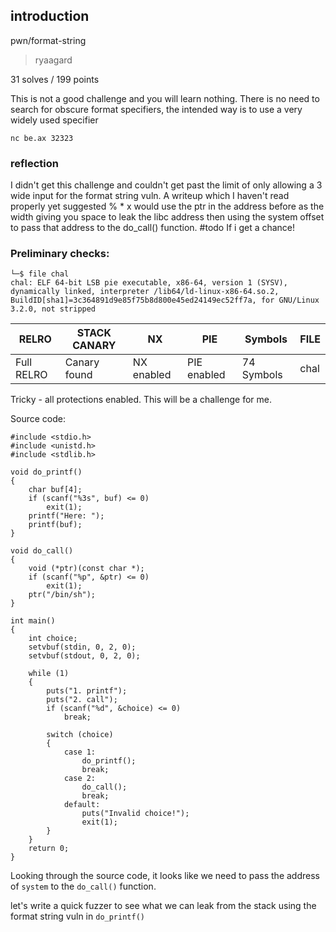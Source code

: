 

## introduction
pwn/format-string

>ryaagard
>
31 solves / 199 points
>
This is not a good challenge and you will learn nothing. There is no need to search for obscure format specifiers, the intended way is to use a very widely used specifier
>
`nc be.ax 32323`

### reflection

I didn't get this challenge and couldn't get past the limit of only allowing a 3 wide input for the format string vuln. A writeup which I haven't read properly yet suggested % * x would use the ptr in the address before as the width giving you space to leak the libc address then using the system offset to pass that address to the do_call() function. #todo If i get a chance!

### Preliminary checks:

```
└─$ file chal 
chal: ELF 64-bit LSB pie executable, x86-64, version 1 (SYSV), dynamically linked, interpreter /lib64/ld-linux-x86-64.so.2, BuildID[sha1]=3c364891d9e85f75b8d800e45ed24149ec52ff7a, for GNU/Linux 3.2.0, not stripped
```

| RELRO      | STACK CANARY | NX         | PIE         | Symbols    | FILE |
| ---------- | ------------ | ---------- | ----------- | ---------- | ---- |
| Full RELRO | Canary found | NX enabled | PIE enabled | 74 Symbols | chal |

Tricky - all protections enabled. This will be a challenge for me.

Source code:
```
#include <stdio.h>
#include <unistd.h>
#include <stdlib.h>

void do_printf()
{
    char buf[4];
    if (scanf("%3s", buf) <= 0)
        exit(1);
    printf("Here: ");
    printf(buf);
}

void do_call()
{
    void (*ptr)(const char *);
    if (scanf("%p", &ptr) <= 0)
        exit(1);
    ptr("/bin/sh");
}

int main()
{
    int choice;
    setvbuf(stdin, 0, 2, 0);
    setvbuf(stdout, 0, 2, 0);
 
	while (1)
    {
        puts("1. printf");
        puts("2. call");
        if (scanf("%d", &choice) <= 0)
            break;

        switch (choice)
        {
            case 1:
                do_printf();
                break;
            case 2:
                do_call();
                break;
            default:
                puts("Invalid choice!");
                exit(1);
        }
    }
    return 0;
}
```

Looking through the source code, it looks like we need to pass the address of `system` to the `do_call()` function.

let's write a quick fuzzer to see what we can leak from the stack using the format string vuln in `do_printf()`

